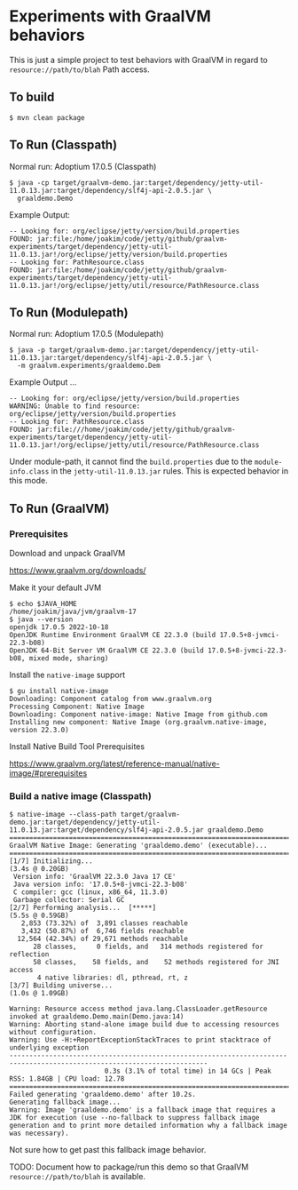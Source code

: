 # Experiments with GraalVM behaviors

This is just a simple project to test behaviors with GraalVM in regard to `resource://path/to/blah` Path access.

## To build

```
$ mvn clean package
```

## To Run (Classpath)

Normal run: Adoptium 17.0.5 (Classpath)

```shell
$ java -cp target/graalvm-demo.jar:target/dependency/jetty-util-11.0.13.jar:target/dependency/slf4j-api-2.0.5.jar \
  graaldemo.Demo
```

Example Output:

```
-- Looking for: org/eclipse/jetty/version/build.properties
FOUND: jar:file:/home/joakim/code/jetty/github/graalvm-experiments/target/dependency/jetty-util-11.0.13.jar!/org/eclipse/jetty/version/build.properties
-- Looking for: PathResource.class
FOUND: jar:file:/home/joakim/code/jetty/github/graalvm-experiments/target/dependency/jetty-util-11.0.13.jar!/org/eclipse/jetty/util/resource/PathResource.class
```

## To Run (Modulepath)

Normal run: Adoptium 17.0.5 (Modulepath)

```shell
$ java -p target/graalvm-demo.jar:target/dependency/jetty-util-11.0.13.jar:target/dependency/slf4j-api-2.0.5.jar \
  -m graalvm.experiments/graaldemo.Dem
```

Example Output ...

```
-- Looking for: org/eclipse/jetty/version/build.properties
WARNING: Unable to find resource: org/eclipse/jetty/version/build.properties
-- Looking for: PathResource.class
FOUND: jar:file:///home/joakim/code/jetty/github/graalvm-experiments/target/dependency/jetty-util-11.0.13.jar!/org/eclipse/jetty/util/resource/PathResource.class
```

Under module-path, it cannot find the `build.properties` due to the `module-info.class` in the `jetty-util-11.0.13.jar` rules.
This is expected behavior in this mode.

## To Run (GraalVM)

### Prerequisites

Download and unpack GraalVM

https://www.graalvm.org/downloads/

Make it your default JVM

```shell
$ echo $JAVA_HOME
/home/joakim/java/jvm/graalvm-17
$ java --version
openjdk 17.0.5 2022-10-18
OpenJDK Runtime Environment GraalVM CE 22.3.0 (build 17.0.5+8-jvmci-22.3-b08)
OpenJDK 64-Bit Server VM GraalVM CE 22.3.0 (build 17.0.5+8-jvmci-22.3-b08, mixed mode, sharing)
```

Install the `native-image` support

```shell
$ gu install native-image
Downloading: Component catalog from www.graalvm.org
Processing Component: Native Image
Downloading: Component native-image: Native Image from github.com
Installing new component: Native Image (org.graalvm.native-image, version 22.3.0)
```

Install Native Build Tool Prerequisites

https://www.graalvm.org/latest/reference-manual/native-image/#prerequisites

### Build a native image (Classpath)

```shell
$ native-image --class-path target/graalvm-demo.jar:target/dependency/jetty-util-11.0.13.jar:target/dependency/slf4j-api-2.0.5.jar graaldemo.Demo
========================================================================================================================
GraalVM Native Image: Generating 'graaldemo.demo' (executable)...
========================================================================================================================
[1/7] Initializing...                                                                                    (3.4s @ 0.20GB)
 Version info: 'GraalVM 22.3.0 Java 17 CE'
 Java version info: '17.0.5+8-jvmci-22.3-b08'
 C compiler: gcc (linux, x86_64, 11.3.0)
 Garbage collector: Serial GC
[2/7] Performing analysis...  [*****]                                                                    (5.5s @ 0.59GB)
   2,853 (73.32%) of  3,891 classes reachable
   3,432 (50.87%) of  6,746 fields reachable
  12,564 (42.34%) of 29,671 methods reachable
      28 classes,     0 fields, and   314 methods registered for reflection
      58 classes,    58 fields, and    52 methods registered for JNI access
       4 native libraries: dl, pthread, rt, z
[3/7] Building universe...                                                                               (1.0s @ 1.09GB)

Warning: Resource access method java.lang.ClassLoader.getResource invoked at graaldemo.Demo.main(Demo.java:14)
Warning: Aborting stand-alone image build due to accessing resources without configuration.
Warning: Use -H:+ReportExceptionStackTraces to print stacktrace of underlying exception
------------------------------------------------------------------------------------------------------------------------
                        0.3s (3.1% of total time) in 14 GCs | Peak RSS: 1.84GB | CPU load: 12.78
========================================================================================================================
Failed generating 'graaldemo.demo' after 10.2s.
Generating fallback image...
Warning: Image 'graaldemo.demo' is a fallback image that requires a JDK for execution (use --no-fallback to suppress fallback image generation and to print more detailed information why a fallback image was necessary).
```

Not sure how to get past this fallback image behavior.

TODO: Document how to package/run this demo so that GraalVM `resource://path/to/blah` is available.

